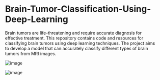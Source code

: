 # Brain-Tumor-Classification-Using-Deep-Learning

Brain tumors are life-threatening and require accurate diagnosis for effective treatment. This repository contains code and resources for classifying brain tumors using deep learning techniques. The project aims to develop a model that can accurately classify different types of brain tumors from MRI images.


![image](https://github.com/user-attachments/assets/5228ab40-5e57-45a7-95db-dfdb6a9db6f4)




![image](https://github.com/user-attachments/assets/adb3e2c8-96ae-4da9-8ec7-335b1badd29e)



